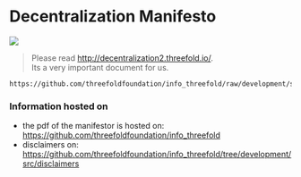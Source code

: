 # Decentralization Manifesto

![](./img/manifesto.png)

> Please read http://decentralization2.threefold.io/. <br>
> Its a very important document for us.

```pdf
https://github.com/threefoldfoundation/info_threefold/raw/development/src/communication/updates/ThreeFold%20Decentralization%20Manifesto%20v_2_0_0.pdf
```


### Information hosted on

- the pdf of the manifestor is hosted on: https://github.com/threefoldfoundation/info_threefold 
- disclaimers on: https://github.com/threefoldfoundation/info_threefold/tree/development/src/disclaimers
